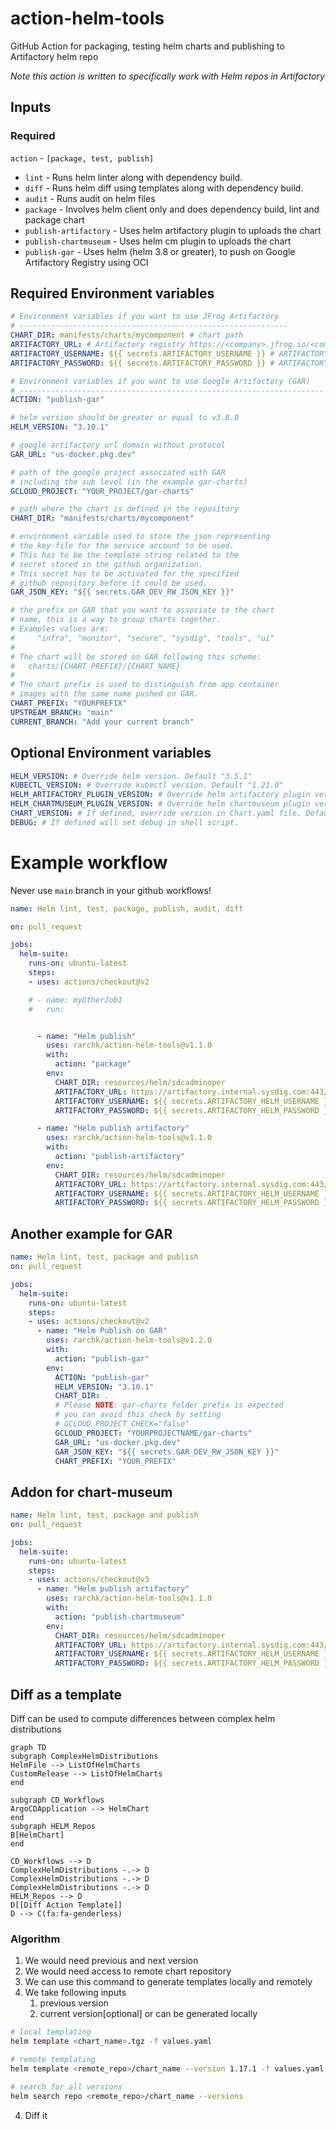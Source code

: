 # action-helm-tools

GitHub Action for packaging, testing helm charts and publishing to Artifactory helm repo

_Note this action is written to specifically work with Helm repos in Artifactory_

## Inputs

### Required

`action` - `[package, test, publish]`

- `lint` - Runs helm linter along with dependency build.
- `diff` - Runs helm diff using templates along with dependency build.
- `audit` - Runs audit on helm files
- `package` - Involves helm client only and does dependency build, lint and package chart
- `publish-artifactory` - Uses helm artifactory plugin to uploads the chart
- `publish-chartmuseum` - Uses helm cm plugin to uploads the chart
- `publish-gar` - Uses helm (helm 3.8 or greater), to push on Google Artifactory Registry using OCI

## Required Environment variables

```yaml
# Environment variables if you want to use JFrog Artifactory
# ------------------------------------------------------------
CHART_DIR: manifests/charts/mycomponent # chart path
ARTIFACTORY_URL: # Artifactory registry https://<company>.jfrog.io/<company>
ARTIFACTORY_USERNAME: ${{ secrets.ARTIFACTORY_USERNAME }} # ARTIFACTORY_USERNAME (Artifactory username) must be set in GitHub Repo secrets
ARTIFACTORY_PASSWORD: ${{ secrets.ARTIFACTORY_PASSWORD }} # ARTIFACTORY_PASSWORD (Artifactory api key) must be set in GitHub Repo secrets

# Environment variables if you want to use Google Artifactory (GAR)
# --------------------------------------------------------------------
ACTION: "publish-gar"

# helm version should be greater or equal to v3.8.0
HELM_VERSION: "3.10.1"

# google artifactory url domain without protocol
GAR_URL: "us-docker.pkg.dev"

# path of the google project associated with GAR
# including the sub level (in the example gar-charts)
GCLOUD_PROJECT: "YOUR_PROJECT/gar-charts"

# path where the chart is defined in the repository
CHART_DIR: "manifests/charts/mycomponent"

# environment variable used to store the json representing
# the key-file for the service account to be used.
# This has to be the template string related to the
# secret stored in the github organization.
# This secret has to be activated for the specified
# github repository before it could be used.
GAR_JSON_KEY: "${{ secrets.GAR_DEV_RW_JSON_KEY }}"

# the prefix on GAR that you want to associate to the chart
# name, this is a way to group charts together.
# Examples values are:
#     "infra", "monitor", "secure", "sysdig", "tools", "ui"
#
# The chart will be stored on GAR following this scheme:
#   charts/{CHART_PREFIX}/{CHART_NAME}
#
# The chart prefix is used to distinguish from app container
# images with the same name pushed on GAR.
CHART_PREFIX: "YOURPREFIX"
UPSTREAM_BRANCH: "main"
CURRENT_BRANCH: "Add your current branch"
```

## Optional Environment variables

```yaml
HELM_VERSION: # Override helm version. Default "3.5.1"
KUBECTL_VERSION: # Override kubectl version. Default "1.21.0"
HELM_ARTIFACTORY_PLUGIN_VERSION: # Override helm artifactory plugin version. Default "v1.0.2"
HELM_CHARTMUSEUM_PLUGIN_VERSION: # Override helm chartmuseum plugin version. Default "0.10.3"
CHART_VERSION: # If defined, override version in Chart.yaml file. Default is unset
DEBUG: # If defined will set debug in shell script.
```


# Example workflow

Never use `main` branch in your github workflows!

```yaml
name: Helm lint, test, package, publish, audit, diff

on: pull_request

jobs:
  helm-suite:
    runs-on: ubuntu-latest
    steps:
    - uses: actions/checkout@v2

    # - name: myOtherJob1
    #   run:


      - name: "Helm publish"
        uses: rarchk/action-helm-tools@v1.1.0
        with:
          action: "package"
        env:
          CHART_DIR: resources/helm/sdcadminoper
          ARTIFACTORY_URL: https://artifactory.internal.sysdig.com:443/artifactory/helm-local/
          ARTIFACTORY_USERNAME: ${{ secrets.ARTIFACTORY_HELM_USERNAME }}
          ARTIFACTORY_PASSWORD: ${{ secrets.ARTIFACTORY_HELM_PASSWORD }}

      - name: "Helm publish artifactory"
        uses: rarchk/action-helm-tools@v1.1.0
        with:
          action: "publish-artifactory"
        env:
          CHART_DIR: resources/helm/sdcadminoper
          ARTIFACTORY_URL: https://artifactory.internal.sysdig.com:443/artifactory/helm-local/
          ARTIFACTORY_USERNAME: ${{ secrets.ARTIFACTORY_HELM_USERNAME }}
          ARTIFACTORY_PASSWORD: ${{ secrets.ARTIFACTORY_HELM_PASSWORD }}

```

## Another example for GAR

```yaml
name: Helm lint, test, package and publish
on: pull_request

jobs:
  helm-suite:
    runs-on: ubuntu-latest
    steps:
    - uses: actions/checkout@v2
      - name: "Helm Publish on GAR"
        uses: rarchk/action-helm-tools@v1.2.0
        with:
          action: "publish-gar"
        env:
          ACTION: "publish-gar"
          HELM_VERSION: "3.10.1"
          CHART_DIR: .
          # Please NOTE: gar-charts folder prefix is expected
          # you can avoid this check by setting
          # GCLOUD_PROJECT_CHECK="false"
          GCLOUD_PROJECT: "YOURPROJECTNAME/gar-charts"
          GAR_URL: "us-docker.pkg.dev"
          GAR_JSON_KEY: "${{ secrets.GAR_DEV_RW_JSON_KEY }}"
          CHART_PREFIX: "YOUR_PREFIX"
```
## Addon for chart-museum
```yaml
name: Helm lint, test, package and publish
on: pull_request

jobs:
  helm-suite:
    runs-on: ubuntu-latest
    steps:
    - uses: actions/checkout@v3
      - name: "Helm publish artifactory"
        uses: rarchk/action-helm-tools@v1.1.0
        with:
          action: "publish-chartmuseum"
        env:
          CHART_DIR: resources/helm/sdcadminoper
          ARTIFACTORY_URL: https://artifactory.internal.sysdig.com:443/artifactory/helm-local/
          ARTIFACTORY_USERNAME: ${{ secrets.ARTIFACTORY_HELM_USERNAME }}
          ARTIFACTORY_PASSWORD: ${{ secrets.ARTIFACTORY_HELM_PASSWORD }}
```

## Diff as a template
Diff can be used to compute differences between complex helm distributions

```mermaid
graph TD
subgraph ComplexHelmDistributions
HelmFile --> ListOfHelmCharts
CustomRelease --> ListOfHelmCharts
end

subgraph CD_Workflows
ArgoCDApplication --> HelmChart
end
subgraph HELM_Repos
B[HelmChart]
end

CD_Workflows --> D
ComplexHelmDistributions -.-> D
ComplexHelmDistributions -.-> D
ComplexHelmDistributions -.-> D
HELM_Repos --> D
D[[Diff Action Template]]
D --> C(fa:fa-genderless)
```
### Algorithm
1. We would need previous and next version
2. We would need access to remote chart repository
3. We can use this command to generate templates locally and remotely
4. We take following inputs
   1. previous version
   2. current version[optional] or can be generated locally

```bash
# local templating
helm template <chart_name>.tgz -f values.yaml

# remote templating
helm template <remote_repo>/chart_name --version 1.17.1 -f values.yaml

# search for all versions
helm search repo <remote_repo>/chart_name --versions
```
4. Diff it
